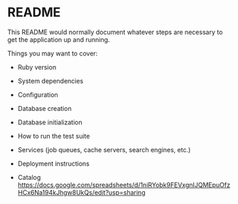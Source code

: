# README

This README would normally document whatever steps are necessary to get the
application up and running.

Things you may want to cover:

* Ruby version

* System dependencies

* Configuration

* Database creation

* Database initialization

* How to run the test suite

* Services (job queues, cache servers, search engines, etc.)

* Deployment instructions

* Catalog
https://docs.google.com/spreadsheets/d/1niRYobk9FEVxgnIJQMEpuOfzHCx6Na194kJhgw8UkQs/edit?usp=sharing

